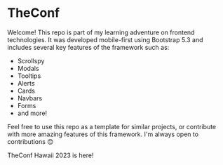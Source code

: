 # TheConf

Welcome! This repo is part of my learning adventure on frontend technologies. It was developed mobile-first using Bootstrap 5.3 and includes several key features of the framework such as:

- Scrollspy
- Modals
- Tooltips
- Alerts
- Cards
- Navbars
- Forms
- and more!

Feel free to use this repo as a template for similar projects, or contribute with more amazing features of this framework. I'm always open to contributions 😊

TheConf Hawaii 2023 is here!
